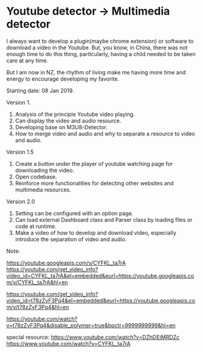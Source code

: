 # Youtube detector -> Multimedia detector

I always want to develop a plugin(maybe chrome extension) or software to download a video in the Youtube. But, you know, in China, there was not enough time to do this thing, particularly, having a child needed to be taken care at any time.

But I am now in NZ, the rhythm of living make me having more time and energy to encourage developing my favorite.

Starting date: 08 Jan 2019.

Version 1.

1. Analysis of the principle Youtube video playing.
2. Can display the video and audio resource.
3. Developing base on M3U8-Detector.
4. How to merge video and audio and why to separate a resource to video and audio.

Version 1.5

1. Create a button under the player of youtube watching page for downloading the video.
2. Open codebase.
3. Reinforce more functionalities for detecting other websites and multimedia resources.

Version 2.0

1. Setting can be configured with an option page.
2. Can load external Dashboard class and Parser class by loading files or code at runtime.
3. Make a video of how to develop and download video, especially introduce the separation of video and audio. 


Note:

https://youtube.googleapis.com/v/CYFKL_ta7rA
https://youtube.com/get_video_info?video_id=CYFKL_ta7rA&el=embedded&eurl=https://youtube.googleapis.com/v/CYFKL_ta7rA&hl=en


https://youtube.com/get_video_info?video_id=t78zZyF3Pq4&el=embedded&eurl=https://youtube.googleapis.com/v/t78zZyF3Pq4&hl=en

https://youtube.com/watch?v=t78zZyF3Pq4&disable_polymer=true&bpctr=9999999999&hl=en

special resource:
https://www.youtube.com/watch?v=DZhDEiMRDZc
https://www.youtube.com/watch?v=CYFKL_ta7rA
